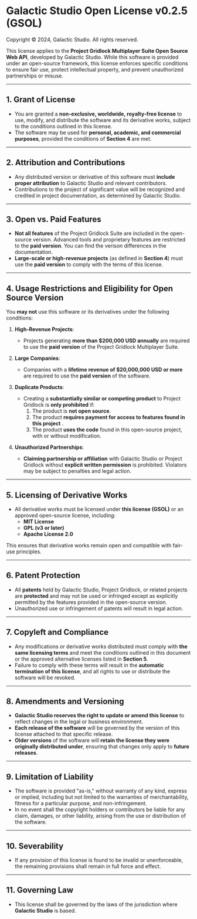 # **Galactic Studio Open License v0.2.5 (GSOL)**  
Copyright © 2024, Galactic Studio. All rights reserved.

This license applies to the **Project Gridlock Multiplayer Suite Open Source Web API**, developed by Galactic Studio. While this software is provided under an open-source framework, this license enforces specific conditions to ensure fair use, protect intellectual property, and prevent unauthorized partnerships or misuse.

---

## 1. **Grant of License**  
- You are granted a **non-exclusive, worldwide, royalty-free license** to use, modify, and distribute the software and its derivative works, subject to the conditions outlined in this license.  
- The software may be used for **personal, academic, and commercial purposes**, provided the conditions of **Section 4** are met.

---

## 2. **Attribution and Contributions**  
- Any distributed version or derivative of this software must **include proper attribution** to Galactic Studio and relevant contributors.  
- Contributions to the project of significant value will be recognized and credited in project documentation, as determined by Galactic Studio.

---

## 3. **Open vs. Paid Features**  
- **Not all features** of the Project Gridlock Suite are included in the open-source version. Advanced tools and proprietary features are restricted to the **paid version**. You can find the verison differences in the documentation.  
- **Large-scale or high-revenue projects** (as defined in **Section 4**) must use the **paid version** to comply with the terms of this license.

---

## 4. **Usage Restrictions and Eligibility for Open Source Version**  
You **may not** use this software or its derivatives under the following conditions:

1. **High-Revenue Projects**:  
   - Projects generating **more than $200,000 USD annually** are required to use the **paid version** of the Project Gridlock Multiplayer Suite.

2. **Large Companies**:  
   - Companies with a **lifetime revenue of $20,000,000 USD or more** are required to use the **paid version** of the software.

3. **Duplicate Products**:  
   - Creating a **substantially similar or competing product** to Project Gridlock is **only prohibited** if:  
     1. The product is **not open source**.  
     2. The product **requires payment for access to features found in this project** .  
     3. The product **uses the code** found in this open-source project, with or without modification.

4. **Unauthorized Partnerships**:  
   - **Claiming partnership or affiliation** with Galactic Studio or Project Gridlock without **explicit written permission** is prohibited. Violators may be subject to penalties and legal action.

---

## 5. **Licensing of Derivative Works**  
- All derivative works must be licensed under **this license (GSOL)** or an approved open-source license, including:  
   - **MIT License**  
   - **GPL (v3 or later)**  
   - **Apache License 2.0**

This ensures that derivative works remain open and compatible with fair-use principles.

---

## 6. **Patent Protection**  
- All **patents** held by Galactic Studio, Project Gridlock, or related projects are **protected** and may not be used or infringed except as explicitly permitted by the features provided in the open-source version.  
- Unauthorized use or infringement of patents will result in legal action.

---

## 7. **Copyleft and Compliance**  
- Any modifications or derivative works distributed must comply with **the same licensing terms** and meet the conditions outlined in this document or the approved alternative licenses listed in **Section 5**.  
- Failure to comply with these terms will result in the **automatic termination of this license**, and all rights to use or distribute the software will be revoked.

---

## 8. **Amendments and Versioning**  
- **Galactic Studio reserves the right to update or amend this license** to reflect changes in the legal or business environment.  
- **Each release of the software** will be governed by the version of this license attached to that specific release.  
- **Older versions** of the software will **retain the license they were originally distributed under**, ensuring that changes only apply to **future releases**.

---

## 9. **Limitation of Liability**  
- The software is provided "as-is," without warranty of any kind, express or implied, including but not limited to the warranties of merchantability, fitness for a particular purpose, and non-infringement.  
- In no event shall the copyright holders or contributors be liable for any claim, damages, or other liability, arising from the use or distribution of the software.

---

## 10. **Severability**  
- If any provision of this license is found to be invalid or unenforceable, the remaining provisions shall remain in full force and effect.

---

## 11. **Governing Law**  
- This license shall be governed by the laws of the jurisdiction where **Galactic Studio** is based.
